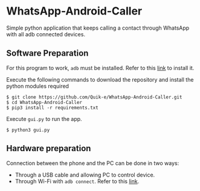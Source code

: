 ﻿# WhatsApp-Android-Caller
Simple python application that keeps calling a contact through WhatsApp with all adb connected devices.  

## Software Preparation
For this program to work, `adb` must be installed. Refer to this [link](https://www.xda-developers.com/install-adb-windows-macos-linux/) to install it.  

Execute the following commands to download the repository and install the python modules required
```console
$ git clone https://github.com/Quik-e/WhatsApp-Android-Caller.git
$ cd WhatsApp-Android-Caller
$ pip3 install -r requirements.txt
```

Execute `gui.py` to run the app.
```console
$ python3 gui.py
```
## Hardware preparation
Connection between the phone and the PC can be done in two ways:
- Through a USB cable and allowing PC to control device.
- Through Wi-Fi with `adb connect`. Refer to this [link](https://developer.android.com/studio/command-line/adb).
